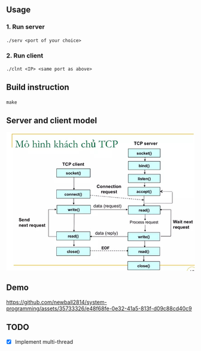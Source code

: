 ## Usage

### 1. Run server

`./serv <port of your choice>`

### 2. Run client

`./clnt <IP> <same port as above>`

## Build instruction

`make`

## Server and client model

![model](./ref/process.jpg)

## Demo
https://github.com/newball2814/system-programming/assets/35733326/e48f68fe-0e32-41a5-813f-d09c88cd40c9

## TODO
- [X] Implement multi-thread
